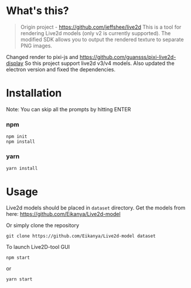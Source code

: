 # What's this?
> Origin project - https://github.com/jeffshee/live2d This is a tool for rendering Live2d models (only v2 is currently supported). The modified SDK allows you to output the rendered texture to separate PNG images. 

Changed render to pixi-js and https://github.com/guansss/pixi-live2d-display
So this project support live2d v3/v4 models.
Also updated the electron version and fixed the dependencies. 

# Installation
Note: You can skip all the prompts by hitting ENTER
### npm
```
npm init
npm install
```
### yarn
```
yarn install
```

# Usage
Live2d models should be placed in `dataset` directory.
Get the models from here:
https://github.com/Eikanya/Live2d-model

Or simply clone the repository
```
git clone https://github.com/Eikanya/Live2d-model dataset
```

To launch Live2D-tool GUI
```
npm start
```
or
```
yarn start
```
